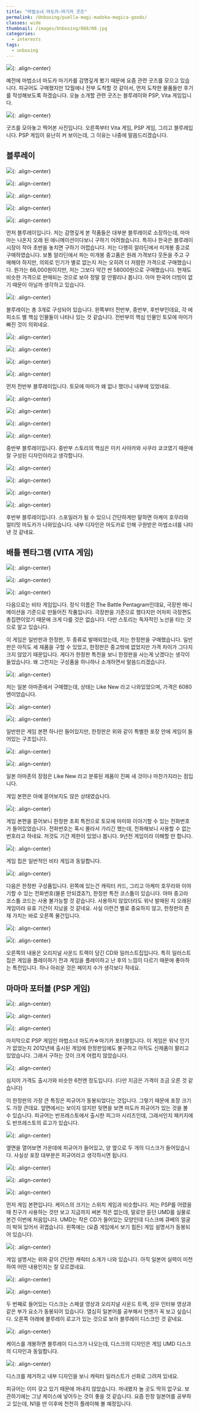 ```yaml
---
title: "마법소녀 마도카☆마기카 굿즈"
permalink: /Unboxing/puella-magi-madoka-magica-goods/
classes: wide
thumbnail: /images/Unboxing/068/00.jpg
categories:
  - interests
tags:
  - unboxing
---
```


![](/images/Unboxing/068/00.jpg){: .align-center}

예전에 마법소녀 마도카 마기카를 감명깊게 봤기 때문에 요즘 관련 굿즈를 모으고 있습니다. 피규어도 구매했지만 12월에나 전부 도착할 것 같아서, 먼저 도착한 물품들만 후기를 작성해보도록 하겠습니다. 오늘 소개할 관련 굿즈는 블루레이와 PSP, Vita 게임입니다.

![](/images/Unboxing/068/01.jpg){: .align-center}

굿즈를 모아놓고 찍어본 사진입니다. 오른쪽부터 Vita 게임, PSP 게임, 그리고 블루레입니다. PSP 게임이 유난히 커 보이는데, 그 이유는 나중에 말씀드리겠습니다.

## 블루레이

![](/images/Unboxing/068/02.jpg){: .align-center}

![](/images/Unboxing/068/03.jpg){: .align-center}

![](/images/Unboxing/068/04.jpg){: .align-center}

![](/images/Unboxing/068/05.jpg){: .align-center}

![](/images/Unboxing/068/06.jpg){: .align-center}

먼저 블루레이입니다. 저는 감명깊게 본 작품들은 대부분 블루레이로 소장하는데, 마마마는 나온지 오래 된 애니메이션이다보니 구하기 어려웠습니다. 특히나 한국은 블루레이 시장이 작아 초반을 놓치면 구하기 어렵습니다. 저는 다행히 알라딘에서 미개봉 중고로 구매하였습니다. 보통 알라딘에서 파는 미개봉 중고품은 원래 가격보다 웃돈을 주고 구매해야 하지만, 의외로 인기가 별로 없는지 저는 오히려 더 저렴한 가격으로 구매했습니다. 원가는 66,000원이지만, 저는 그보다 약간 싼 58000원으로 구매했습니다. 현재도 비슷한 가격으로 판매되는 것으로 보아 정말 잘 안팔리나 봅니다. 아마 한국어 더빙이 없기 때문이 아닐까 생각하고 있습니다.

![](/images/Unboxing/068/07.jpg){: .align-center}

블루레이는 총 3개로 구성되어 있습니다. 왼쪽부터 전반부, 중반부, 후반부인데요, 각 에피소드 별 핵심 인물들이 나타나 있는 것 같습니다. 전반부의 핵심 인물인 토모에 마미가 빠진 것이 의외네요.

![](/images/Unboxing/068/08.jpg){: .align-center}

![](/images/Unboxing/068/09.jpg){: .align-center}

![](/images/Unboxing/068/10.jpg){: .align-center}

![](/images/Unboxing/068/11.jpg){: .align-center}

먼저 전반부 블루레이입니다. 토모에 마미가 왜 없나 했더니 내부에 있었네요.

![](/images/Unboxing/068/12.jpg){: .align-center}

![](/images/Unboxing/068/13.jpg){: .align-center}

![](/images/Unboxing/068/14.jpg){: .align-center}

![](/images/Unboxing/068/15.jpg){: .align-center}

중반부 블루레이입니다. 중반부 스토리의 핵심은 미키 사야카와 사쿠라 쿄코였기 때문에 잘 구성된 디자인이라고 생각합니다.

![](/images/Unboxing/068/16.jpg){: .align-center}

![](/images/Unboxing/068/17.jpg){: .align-center}

![](/images/Unboxing/068/18.jpg){: .align-center}

![](/images/Unboxing/068/19.jpg){: .align-center}

후반부 블루레이입니다. 스포일러가 될 수 있으니 간단하게만 말하면 아케미 호무라와 얼티밋 마도카가 나와있습니다. 내부 디자인은 마도카로 인해 구원받은 마법소녀를 나타낸 것 같네요.

## 배틀 펜타그램 (VITA 게임)

![](/images/Unboxing/068/20.jpg){: .align-center}

![](/images/Unboxing/068/21.jpg){: .align-center}

![](/images/Unboxing/068/22.jpg){: .align-center}

다음으로는 비타 게임입니다. 정식 이름은 The Battle Pentagram인데요, 극장판 애니메이션을 기준으로 만들어진 작품입니다. 극장판을 기준으로 했다지만 어차피 극장편도 총집편이었기 때문에 크게 다를 것은 없습니다. 다만 스토리는 독자적인 노선을 타는 것으로 알고 있습니다.

이 게임은 일반판과 한정판, 두 종류로 발매되었는데, 저는 한정판을 구매했습니다. 일반판은 아직도 세 재품을 구할 수 있었고, 한정판은 중고밖에 없었지만 가격 차이가 그다지 크지 않았기 때문입니다. 게다가 한정판 특전을 보니 한정판을 사는게 낫겠다는 생각이 들었습니다. 왜 그런지는 구성품을 하나하나 소개하면서 말씀드리겠습니다.

![](/images/Unboxing/068/23.png){: .align-center}

저는 일본 아마존에서 구매했는데, 상태는 Like New 라고 나와있었으며, 가격은 6080엔이었습니다.

![](/images/Unboxing/068/24.jpg){: .align-center}

![](/images/Unboxing/068/25.jpg){: .align-center}

일반판은 게임 본편 하나만 들어있지만, 한정판은 위와 같이 특별한 포장 안에 게임이 들어있는 구조입니다.

![](/images/Unboxing/068/26.jpg){: .align-center}

![](/images/Unboxing/068/27.jpg){: .align-center}

일본 아마존의 장점은 Like New 라고 분류된 제품이 진짜 새 것이나 마찬가지라는 점입니다. 

게임 본편은 아예 뜯어보지도 않은 상태였습니다.

![](/images/Unboxing/068/28.jpg){: .align-center}

게임 본편을 뜯어보니 한정판 초회 특전으로 토모에 마미와 이야기할 수 있는 전화번호가 들어있었습니다. 전화번호는 혹시 몰라서 가리긴 했는데, 전화해보니 사용할 수 없는 번호라고 하네요. 저것도 기간 제한이 있었나 봅니다. 9년전 게임이라 이해할 만 합니다.

![](/images/Unboxing/068/29.jpg){: .align-center}

게임 칩은 일반적인 비타 게임과 동일합니다.

![](/images/Unboxing/068/30.jpg){: .align-center}

다음은 한정판 구성품입니다. 왼쪽에 있는건 캐릭터 카드, 그리고 아케미 호무라와 이야기할 수 있는 전화번호(물론 안되겠죠?), 한정판 특전 코스튬이 있습니다. 아마 중고라 코스튬 코드는 사용 불가능할 것 같습니다. 사용하지 않았더라도 워낙 발매된 지 오래된 게임이라 유효 기간이 지났을 것 같네요. 사실 이런건 별로 중요하지 않고, 한정판의 존재 가치는 바로 오른쪽 물건입니다.

![](/images/Unboxing/068/31.jpg){: .align-center}

![](/images/Unboxing/068/32.jpg){: .align-center}

오른쪽의 내용은 오리지널 사운드 트랙이 담긴 CD와 일러스트집입니다. 특히 일러스트 집은 게임을 플레이하기 전과 게임을 플레이하고 난 후의 느낌이 다르기 때문에 좋아하는 특전입니다. 하나 아쉬운 것은 페이지 수가 생각보다 적네요.

## 마마마 포터블 (PSP 게임)

![](/images/Unboxing/068/33.jpg){: .align-center}

![](/images/Unboxing/068/34.jpg){: .align-center}

![](/images/Unboxing/068/35.jpg){: .align-center}

마지막으로 PSP 게임인 마법소녀 마도카☆마기카 포터블입니다. 이 게임은 워낙 인기가 없었는지 2012년에 출시된 게임에 한정판임에도 불구하고 아직도 신제품이 팔리고 있었습니다. 그래서 구하는 것이 크게 어렵지 않았습니다.

![](/images/Unboxing/068/36.png){: .align-center}

심지어 가격도 출시가와 비슷한 6천엔 정도입니다. (다만 지금은 가격이 조금 오른 것 같습니다)

이 한정판의 가장 큰 특징은 피규어가 동봉되었다는 것입니다. 그렇기 때문에 포장 크기도 가장 큰데요. 앞면에서는 보이지 않지만 뒷면을 보면 마도카 피규어가 있는 것을 볼 수 있습니다. 피규어는 반프레스토에서 출시한 피그마 시리즈인데, 그래서인지 패키지에도 반프레스토의 로고가 있습니다.

![](/images/Unboxing/068/37.jpg){: .align-center}

옆면을 열어보면 가운데에 피규어가 들어있고, 양 옆으로 두 개의 디스크가 들어있습니다. 사실상 포장 대부분은 피규어라고 생각하시면 됩니다.

![](/images/Unboxing/068/38.jpg){: .align-center}

![](/images/Unboxing/068/39.jpg){: .align-center}

![](/images/Unboxing/068/40.jpg){: .align-center}

먼저 게임 본편입니다. 케이스의 크기는 스위치 게임과 비슷합니다. 저는 PSP를 어렸을 때 친구가 사용하는 것만 보고 지금까지 써본 적은 없는데, 말로만 듣던 UMD를 실물로 본건 이번에 처음입니다. UMD는 작은 CD가 들어있는 모양인데 디스크에 큐베의 얼굴이 박혀 있어서 귀엽습니다. 왼쪽에는 (요즘 게임에서 보기 힘든) 게임 설명서가 동봉되어 있습니다.

![](/images/Unboxing/068/41.jpg){: .align-center}

게임 설명서는 위와 같이 간단한 캐릭터 소개가 나와 있습니다. 아직 일본어 실력이 미천하여 어떤 내용인지는 잘 모르겠네요.

![](/images/Unboxing/068/42.jpg){: .align-center}

![](/images/Unboxing/068/43.jpg){: .align-center}

두 번째로 들어있는 디스크는 스페셜 영상과 오리지널 사운드 트랙, 성우 인터뷰 영상과 같은 부가 요소가 동봉되어 있습니다. 열심히 일본어를 공부해서 언젠가 꼭 보고 싶습니다. 오른쪽 아래에 블루레이 로고가 있는 것으로 보아 블루레이 디스크인 것 같네요.

![](/images/Unboxing/068/44.jpg){: .align-center}

케이스를 개봉하면 블루레이 디스크가 나오는데, 디스크의 디자인은 게임 UMD 디스크의 디자인과 동일합니다.

![](/images/Unboxing/068/45.jpg){: .align-center}

디스크를 제거하고 내부 디자인을 보니 캐릭터 일러스트가 선화로 그려져 있네요.

피규어는 이미 갖고 있기 때문에 꺼내지 않았습니다. 꺼내봤자 놀 곳도 딱히 없구요. 보관하기에는 그냥 케이스에 넣어두는 것이 좋을 것 같습니다. 요즘 한창 일본어를 공부하고 있는데, N1을 딴 이후에 천천히 플레이해 볼 예정입니다.